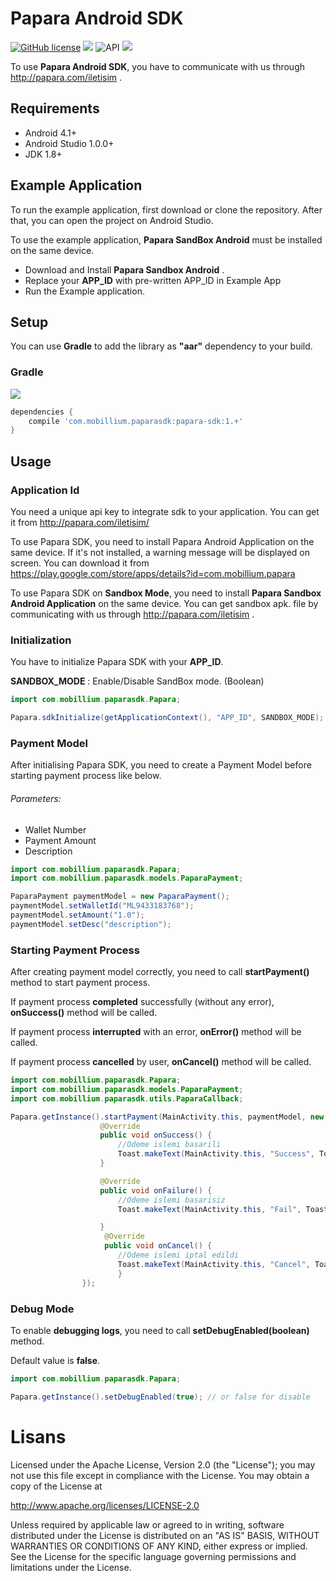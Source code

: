 # Papara Android SDK

[![GitHub license](https://img.shields.io/github/license/dcendents/android-maven-gradle-plugin.svg)](http://www.apache.org/licenses/LICENSE-2.0.html)
![](https://img.shields.io/badge/platform-android-green.svg)
![API](https://img.shields.io/badge/API-16%2B-brightgreen.svg?style=flat)
![](https://img.shields.io/badge/Gradle-v2.2.1-red.svg)



To use  **Papara Android SDK**, you have to communicate with us through http://papara.com/iletisim .


## Requirements

- Android  4.1+
- Android Studio 1.0.0+
- JDK 1.8+


## Example Application

To run the example application, first download or clone the repository. After that, you can open the project on Android Studio.

To use the example application, **Papara SandBox Android**  must be installed on the same device.

* Download and Install **Papara Sandbox Android** .
* Replace your **APP_ID**  with pre-written APP_ID in Example App
* Run the Example application.

## Setup
You can use **Gradle** to add the library as **"aar"**  dependency to your build.


### Gradle
![](https://img.shields.io/badge/Gradle-v2.2.1-red.svg)
```groovy
dependencies {
    compile 'com.mobillium.paparasdk:papara-sdk:1.+'
}
```

## Usage

### Application Id

You need a unique api key to integrate sdk to your application. You can get it from
http://papara.com/iletisim/ 

To use Papara SDK, you need to install Papara Android Application on the same device. If it's not installed, a warning message will be displayed on screen. You can download it from https://play.google.com/store/apps/details?id=com.mobillium.papara 

To use Papara SDK on **Sandbox Mode**, you need to install **Papara Sandbox Android Application** on the same device.  You can get sandbox apk. file by communicating with us through http://papara.com/iletisim .



### Initialization

You have to initialize Papara SDK with your **APP_ID**.

**SANDBOX_MODE** : Enable/Disable SandBox mode. (Boolean)

```java
import com.mobillium.paparasdk.Papara;

Papara.sdkInitialize(getApplicationContext(), "APP_ID", SANDBOX_MODE);
```

### Payment Model

After initialising Papara SDK, you need to create a Payment Model before starting payment process like below.

###### Parameters: 
* Wallet Number
* Payment Amount
* Description

```java
import com.mobillium.paparasdk.Papara;
import com.mobillium.paparasdk.models.PaparaPayment;

PaparaPayment paymentModel = new PaparaPayment();
paymentModel.setWalletId("ML9433183768");
paymentModel.setAmount("1.0");
paymentModel.setDesc("description");
```

### Starting Payment Process

After creating payment model correctly, you need to call **startPayment()** method to start payment process.

If payment process **completed** successfully (without any error), **onSuccess()** method will be called.

If payment process **interrupted** with an error, **onError()** method will be called.

If payment process **cancelled** by user, **onCancel()** method will be called.

```java
import com.mobillium.paparasdk.Papara;
import com.mobillium.paparasdk.models.PaparaPayment;
import com.mobillium.paparasdk.utils.PaparaCallback;

Papara.getInstance().startPayment(MainActivity.this, paymentModel, new PaparaCallback() {
                    @Override
                    public void onSuccess() {
                        //Odeme islemi basarili
                        Toast.makeText(MainActivity.this, "Success", Toast.LENGTH_SHORT).show();
                    }

                    @Override
                    public void onFailure() {
                        //Odeme islemi basarisiz
                        Toast.makeText(MainActivity.this, "Fail", Toast.LENGTH_SHORT).show();

                    }
                     @Override
                     public void onCancel() {
                        //Odeme islemi iptal edildi
                        Toast.makeText(MainActivity.this, "Cancel", Toast.LENGTH_SHORT).show();
                        }
                });
```


### Debug Mode
To enable **debugging logs**, you need to call **setDebugEnabled(boolean)** method.

Default value is **false**. 
```java
import com.mobillium.paparasdk.Papara;

Papara.getInstance().setDebugEnabled(true); // or false for disable
```


Lisans
====================

Licensed under the Apache License, Version 2.0 (the "License");
you may not use this file except in compliance with the License.
You may obtain a copy of the License at

   http://www.apache.org/licenses/LICENSE-2.0

Unless required by applicable law or agreed to in writing, software
distributed under the License is distributed on an "AS IS" BASIS,
WITHOUT WARRANTIES OR CONDITIONS OF ANY KIND, either express or implied.
See the License for the specific language governing permissions and
limitations under the License.
